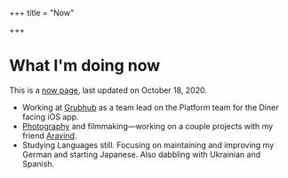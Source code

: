 +++
title = "Now"

+++
# What I'm doing now

This is a [now page](http://nownownow.com/about), last updated on October 18, 2020.

* Working at [Grubhub](https://www.grubhub.com) as a team lead on the Platform team for the Diner facing iOS app.
* [Photography](https://www.flickr.com/photos/87151163@N00/) and filmmaking—working on a couple projects with my friend [Aravind](https://aravind.media).
* Studying Languages still. Focusing on maintaining and improving my German and starting Japanese. Also dabbling with Ukrainian and Spanish. 
